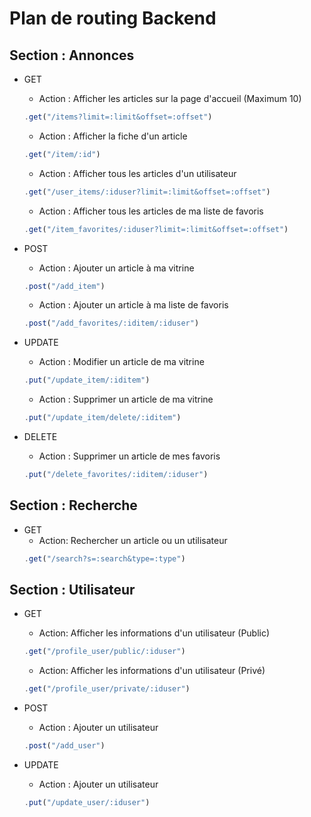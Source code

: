 # Plan de routing Backend

## Section : Annonces

- GET

  - Action : Afficher les articles sur la page d'accueil (Maximum 10)

  ```javascript
  .get("/items?limit=:limit&offset=:offset")
  ```

  - Action : Afficher la fiche d'un article

  ```javascript
  .get("/item/:id")
  ```

  - Action : Afficher tous les articles d'un utilisateur

  ```javascript
  .get("/user_items/:iduser?limit=:limit&offset=:offset")
  ```

  - Action : Afficher tous les articles de ma liste de favoris

  ```javascript
  .get("/item_favorites/:iduser?limit=:limit&offset=:offset")
  ```

- POST

  - Action : Ajouter un article à ma vitrine

  ```javascript
  .post("/add_item")
  ```

  - Action : Ajouter un article à ma liste de favoris

  ```javascript
  .post("/add_favorites/:iditem/:iduser")
  ```

- UPDATE

  - Action : Modifier un article de ma vitrine

  ```javascript
  .put("/update_item/:iditem")
  ```

  - Action : Supprimer un article de ma vitrine

  ```javascript
  .put("/update_item/delete/:iditem")
  ```

- DELETE
  - Action : Supprimer un article de mes favoris
  ```javascript
  .put("/delete_favorites/:iditem/:iduser")
  ```

## Section : Recherche

- GET
  - Action: Rechercher un article ou un utilisateur
  ```javascript
  .get("/search?s=:search&type=:type")
  ```

## Section : Utilisateur

- GET

  - Action: Afficher les informations d'un utilisateur (Public)

  ```javascript
  .get("/profile_user/public/:iduser")
  ```

  - Action: Afficher les informations d'un utilisateur (Privé)

  ```javascript
  .get("/profile_user/private/:iduser")
  ```

- POST

  - Action : Ajouter un utilisateur

  ```javascript
  .post("/add_user")
  ```

- UPDATE
  - Action : Ajouter un utilisateur
  ```javascript
  .put("/update_user/:iduser")
  ```
